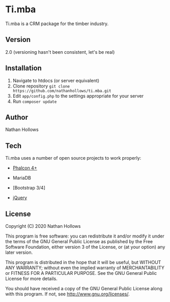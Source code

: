 # Ti.mba

Ti.mba is a CRM package for the timber industry.

<description>

## Version
2.0 (versioning hasn't been consistent, let's be real)

<version>

## Installation

1. Navigate to htdocs (or server equivalent)
2. Clone repository `git clone https://github.com/nathanhollows/ti.mba.git`
3. Edit `app/config.php` to the settings appropriate for your server
4. Run `composer update`

<instructions>

## Author

Nathan Hollows

<author>

## Tech

Ti.mba uses a number of open source projects to work properly:

* [Phalcon 4+]
* MariaDB
* [Bootstrap 3/4]
* [jQuery]

   [Twitter Bootstrap]: <http://twitter.github.com/bootstrap/>
   [Phalcon 4+]: <https://phalconphp.com/en/>
   [jQuery]: <https://jquery.com/>

<tech>

## License

Copyright (C) 2020 Nathan Hollows

This program is free software: you can redistribute it and/or modify it under the terms of the GNU General Public License as published by the Free Software Foundation, either version 3 of the License, or (at your option) any later version.

This program is distributed in the hope that it will be useful, but WITHOUT ANY WARRANTY; without even the implied warranty of MERCHANTABILITY or FITNESS FOR A PARTICULAR PURPOSE.  See the GNU General Public License for more details.

You should have received a copy of the GNU General Public License along with this program.  If not, see <http://www.gnu.org/licenses/>.

<license>
